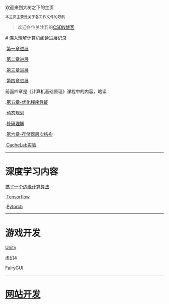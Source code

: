 欢迎来到大树之下的主页

```markdown
本主页主要是关于各工作文件的导航
```
>欢迎各位关注我的[CSDN博客](https://blog.csdn.net/ZG____)
<link rel="icon" type="image/x-icon" href="tree.ico"/>
# 深入理解计算机阅读进展记录

.[第一章进展](docs/计算机安全/第一章进度.html)

.[第二章进展](docs/计算机安全/第二章进度.html)

.[第三章进展](docs/计算机安全/第三章进度.html)

.[第四章进展](docs/计算机安全/第三章进度.html)

前面四章是《计算机基础原理》课程中的内容，略读

.[第五章-优化程序性能](docs/计算机安全/第五章-优化程序性能.md)

.[动态规划](docs/计算机安全/动态规划.md)

.[补码理解](docs/计算机安全/补码理解.md)

.[第六章-存储器层次结构](docs/计算机安全/第六章-存储器层次结构.md)

.[CacheLab实验](docs/计算机安全/CacheLab实验.md)

---
# 深度学习内容
[搞了一个边缘计算算法](https://github.com/belowthetree/bianyuansuanfa/blob/master/README.md)

.[Tensorflow](docs/深度学习/Tensorflow.html)

.[Pytorch](docs/深度学习/Pytorch.html)

---
# 游戏开发
[Unity](docs/游戏开发/Unity.md)

[虚幻4](docs/游戏开发/虚幻4.md)

[FairyGUI](docs/FairyGUI.md)

---
# [网站开发](docs/网站/网站开发导航.md)

